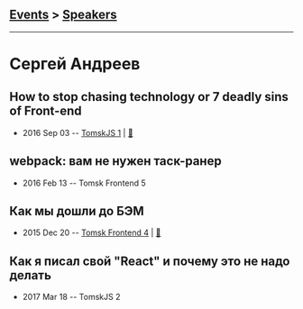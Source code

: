## [Events](../README.md) > [Speakers](../speakers.md)
---

# Сергей Андреев

## How to stop chasing technology or 7 deadly sins of Front-end
- 2016 Sep 03 -- [TomskJS 1](https://www.youtube.com/watch?v=wxoBi5hGQUM)  | [:notebook:](http://slides.com/sergeyandreev/7-deadly-sins-of-front-end#/)  
## webpack: вам не нужен таск-ранер
- 2016 Feb 13 -- Tomsk Frontend 5    
## Как мы дошли до БЭМ
- 2015 Dec 20 -- [Tomsk Frontend 4](http://www.youtube.com/watch?v=8VrDLTxn6YM)  | [:notebook:](http://slides.com/sergeyandreev/bem/)  
## Как я писал свой &quot;React&quot; и почему это не надо делать
- 2017 Mar 18 -- TomskJS 2    
